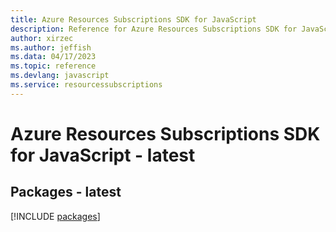 ```yaml
---
title: Azure Resources Subscriptions SDK for JavaScript
description: Reference for Azure Resources Subscriptions SDK for JavaScript
author: xirzec
ms.author: jeffish
ms.data: 04/17/2023
ms.topic: reference
ms.devlang: javascript
ms.service: resourcessubscriptions
---
```

# Azure Resources Subscriptions SDK for JavaScript - latest
## Packages - latest
[!INCLUDE [packages](resources-subscriptions-index.md)]
